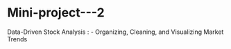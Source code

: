 # Mini-project---2
Data-Driven Stock Analysis : - Organizing, Cleaning, and Visualizing Market Trends
